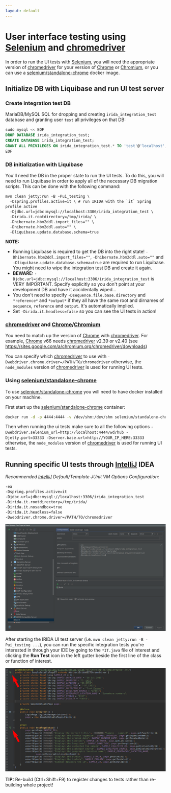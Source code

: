 ```yaml
---
layout: default
---
```



User interface testing using [Selenium] and [chromedriver]
==========================================================

In order to run the UI tests with [Selenium], you will need the appropriate version of [chromedriver] for your version of [Chrome] or [Chromium], or you can use a [selenium/standalone-chrome] docker image.




Initialize DB with Liquibase and run UI test server
---------------------------------------------------


### Create integration test DB

MariaDB/MySQL SQL for dropping and creating `irida_integration_test` database and granting user `test` all privileges on that DB: 
```sql
sudo mysql << EOF
DROP DATABASE irida_integration_test;
CREATE DATABASE irida_integration_test;
GRANT ALL PRIVILEGES ON irida_integration_test.* TO 'test'@'localhost';
EOF
```


### DB initialization with Liquibase 

You'll need the DB in the proper state to run the UI tests. To do this, you will need to run Liquibase in order to apply all of the necessary DB migration scripts. This can be done with the following command:

```
mvn clean jetty:run -B -Pui_testing \
  -Dspring.profiles.active=it \ # run IRIDA with the `it` Spring profile active
  -Djdbc.url=jdbc:mysql://localhost:3306/irida_integration_test \
  -Dirida.it.rootdirectory=/tmp/irida/ \
  -Dhibernate.hbm2ddl.import_files="" \
  -Dhibernate.hbm2ddl.auto="" \
  -Dliquibase.update.database.schema=true
```

**NOTE:**
- Running Liquibase is required to get the DB into the right state! `-Dhibernate.hbm2ddl.import_files=""`, `-Dhibernate.hbm2ddl.auto=""` and `-Dliquibase.update.database.schema=true` are required to run Liquibase. You might need to wipe the integration test DB and create it again.
- **BEWARE:** `-Djdbc.url=jdbc:mysql://localhost:3306/irida_integration_test` is VERY IMPORTANT. Specify explicitly so you don't point at your development DB and have it accidentally wiped...
- You don't need to specify `-Dsequence.file.base.directory` and `*reference*` and `*output*` if they all have the same root and dirnames of `sequence`, `reference` and `output`. It's automatically implied. 
- Set `-Dirida.it.headless=false` so you can see the UI tests in action!


### [chromedriver] and [Chrome]/[Chromium]

You need to match up the version of [Chrome] with [chromedriver]. For example, [Chrome] v66 needs [chromedriver] v2.39 or v2.40 (see https://sites.google.com/a/chromium.org/chromedriver/downloads)

You can specify which [chromedriver] to use with `-Dwebdriver.chrome.driver=/PATH/TO/chromedriver` otherwise, the `node_modules` version of [chromedriver] is used for running UI tests.


### Using [selenium/standalone-chrome]

To use [selenium/standalone-chrome] you will need to have docker installed on your machine.

First start up the [selenium/standalone-chrome] container:
```bash
docker run -d -p 4444:4444 -v /dev/shm:/dev/shm selenium/standalone-chrome:3.6
```

Then when running the ui tests make sure to all the following options `-Dwebdriver.selenium_url=http://localhost:4444/wd/hub -Djetty.port=33333 -Dserver.base.url=http://YOUR_IP_HERE:33333` otherwise, the `node_modules` version of [chromedriver] is used for running UI tests.


Running specific UI tests through [IntelliJ] IDEA
-----------------------------------------------


*Recommended [IntelliJ] Default/Template JUnit VM Options Configuration:* 

```
-ea 
-Dspring.profiles.active=it 
-Djdbc.url=jdbc:mysql://localhost:3306/irida_integration_test 
-Dirida.it.rootdirectory=/tmp/irida/ 
-Dirida.it.nosandbox=true 
-Dirida.it.headless=false
-Dwebdriver.chrome.driver=/PATH/TO/chromedriver
```

![](images/intellij-ui-tests-default-junit.png)



After starting the IRIDA UI test server (i.e. `mvn clean jetty:run -B -Pui_testing ...`), you can run the specific integration tests you're interested in through your IDE by going to the `*IT.java` file of interest and clicking the **Run Test** icon in the left gutter beside the first line of the class or function of interest.

![](images/intellij-ui-tests-run-in-ide.png)



**TIP:** Re-build (Ctrl+Shift+F9) to register changes to tests rather than re-building whole project!



[chromedriver]: http://chromedriver.chromium.org/
[Chrome]: https://www.google.com/chrome/
[Chromium]: https://www.chromium.org/
[Selenium]: http://www.seleniumhq.org/
[selenium/standalone-chrome]: https://hub.docker.com/r/selenium/standalone-chrome 
[IntelliJ]: https://www.jetbrains.com/idea/
